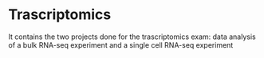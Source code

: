 # Trascriptomics
It contains the two projects done for the trascriptomics exam: data analysis of a bulk RNA-seq experiment and a single cell RNA-seq experiment
